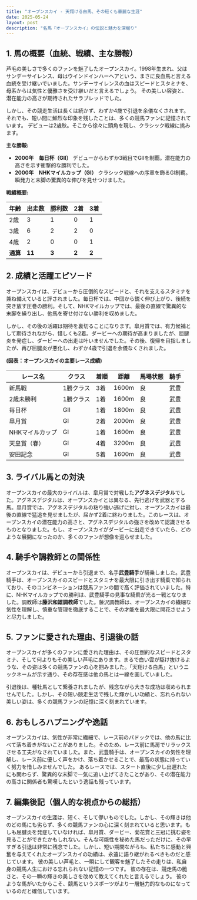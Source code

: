 ```yaml
---
title: "オープンスカイ - 天翔ける白馬、その短くも華麗な生涯"
date: 2025-05-24
layout: post
description: "名馬『オープンスカイ』の伝説と魅力を深堀り"
---
```


## 1. 馬の概要（血統、戦績、主な勝鞍）

芦毛の美しさで多くのファンを魅了したオープンスカイ。1998年生まれ、父はサンデーサイレンス、母はウインドインハーヘアという、まさに良血馬と言える血統を受け継いでいました。サンデーサイレンスの血はスピードとスタミナを、母系からは気性と優雅さを受け継いだと言えるでしょう。  その美しい容姿と、潜在能力の高さが期待されたサラブレッドでした。

しかし、その競走生活は長くは続かず、わずか4歳で引退を余儀なくされます。それでも、短い間に鮮烈な印象を残したことは、多くの競馬ファンに記憶されています。  デビューは2歳秋。そこから徐々に頭角を現し、クラシック戦線に挑みます。

**主な勝鞍:**

* **2000年　毎日杯（GII）**  デビューからわずか3戦目でGIIを制覇。潜在能力の高さを示す衝撃的な勝利でした。
* **2000年　NHKマイルカップ（GI）**  クラシック戦線への序章を飾るGI制覇。瞬発力と末脚の驚異的な伸びを見せつけました。

**戦績概要:**

| 年齢 | 出走数 | 勝利数 | 2着 | 3着 |
|---|---|---|---|---|
| 2歳 | 3 | 1 | 0 | 1 |
| 3歳 | 6 | 2 | 2 | 0 |
| 4歳 | 2 | 0 | 0 | 1 |
| **通算** | **11** | **3** | **2** | **2** |


## 2. 成績と活躍エピソード

オープンスカイは、デビューから圧倒的なスピードと、それを支えるスタミナを兼ね備えていると評されました。毎日杯では、中団から鋭く伸び上がり、後続を突き放す圧巻の勝利。そして、NHKマイルカップでは、最後の直線で驚異的な末脚を繰り出し、他馬を寄せ付けない勝利を収めました。

しかし、その後の活躍は期待を裏切ることになります。皐月賞では、有力候補として期待されながら、惜しくも2着。ダービーへの期待が高まりましたが、屈腱炎を発症し、ダービーへの出走は叶いませんでした。その後、復帰を目指しましたが、再び屈腱炎が悪化し、わずか4歳で引退を余儀なくされました。

**(図表：オープンスカイの主要レース成績)**

| レース名 | クラス | 着順 | 距離 | 馬場状態 | 騎手 |
|---|---|---|---|---|---|
| 新馬戦 | 1勝クラス | 3着 | 1600m | 良 | 武豊 |
| 2歳未勝利 | 1勝クラス | 1着 | 1600m | 良 | 武豊 |
| 毎日杯 | GII | 1着 | 1800m | 良 | 武豊 |
| 皐月賞 | GI | 2着 | 2000m | 良 | 武豊 |
| NHKマイルカップ | GI | 1着 | 1600m | 良 | 武豊 |
| 天皇賞（春） | GI | 4着 | 3200m | 良 | 武豊 |
| 安田記念 | GI | 5着 | 1600m | 良 | 武豊 |


## 3. ライバル馬との対決

オープンスカイの最大のライバルは、皐月賞で対戦した**アグネスデジタル**でした。アグネスデジタルは、オープンスカイとは異なる、先行逃げを武器とする馬。皐月賞では、アグネスデジタルの粘り強い逃げに対し、オープンスカイは最後の直線で猛追を見せましたが、届かず2着に終わりました。このレースは、オープンスカイの潜在能力の高さと、アグネスデジタルの強さを改めて認識させるものとなりました。もし、オープンスカイがダービーに出走できていたら、どのような展開になったのか、多くのファンが想像を巡らせました。


## 4. 騎手や調教師との関係性

オープンスカイは、デビューから引退まで、名手**武豊騎手**が騎乗しました。武豊騎手は、オープンスカイのスピードとスタミナを最大限に引き出す騎乗で知られており、そのコンビネーションは競馬ファンの間で高く評価されていました。特に、NHKマイルカップでの勝利は、武豊騎手の見事な騎乗が光る一戦となりました。調教師は**藤沢和雄調教師**でした。藤沢調教師は、オープンスカイの繊細な気性を理解し、慎重な管理を徹底することで、その才能を最大限に開花させようと尽力しました。


## 5. ファンに愛された理由、引退後の話

オープンスカイが多くのファンに愛された理由は、その圧倒的なスピードとスタミナ、そして何よりもその美しい芦毛にあります。まるで白い雲が駆け抜けるような、その姿は多くの競馬ファンの心を掴みました。「天翔ける白馬」というニックネームが示す通り、その存在感は他の馬とは一線を画していました。

引退後は、種牡馬として繋養されましたが、残念ながら大きな成功は収められませんでした。しかし、その短い競走生活で残した輝かしい功績と、忘れられない美しい姿は、多くの競馬ファンの記憶に深く刻まれています。


## 6. おもしろハプニングや逸話

オープンスカイは、気性が非常に繊細で、レース前のパドックでは、他の馬に比べて落ち着きがないことがありました。そのため、レース前に馬房でリラックスさせる工夫がなされていました。また、武豊騎手は、オープンスカイの気性を理解し、レース前に優しく声をかけ、落ち着かせることで、最高の状態に持っていく努力を惜しみませんでした。  あるレースでは、スタート直後に少し出遅れたにも関わらず、驚異的な末脚で一気に追い上げてきたことがあり、その潜在能力の高さに関係者も驚嘆したという逸話も残っています。


## 7. 編集後記（個人的な視点からの総括）

オープンスカイの生涯は、短く、そして儚いものでした。しかし、その輝きは他のどの馬にも劣らず、多くの競馬ファンの心に深く刻まれていると思います。もしも屈腱炎を発症していなければ、皐月賞、ダービー、菊花賞と三冠に挑む姿を見ることができたかもしれない。そんな可能性を秘めた馬だっただけに、その早すぎる引退は非常に残念でした。しかし、短い期間ながらも、私たちに感動と興奮を与えてくれたオープンスカイの功績は、永遠に語り継がれるべきものだと感じています。  彼の美しい芦毛と、一瞬にして観客を魅了したその走りは、私自身の競馬人生における忘れられない記憶の一つです。  彼の存在は、競走馬の脆さと、その一瞬の輝きの美しさを改めて教えてくれたと言えるでしょう。  彼のような馬がいたからこそ、競馬というスポーツがより一層魅力的なものになっているのだと確信しています。

